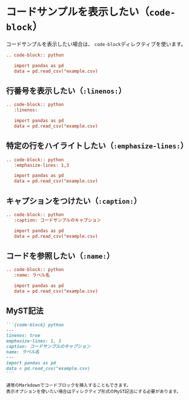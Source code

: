 # コードサンプルを表示したい（``code-block``）

コードサンプルを表示したい場合は、
``code-block``ディレクティブを使います。

```rst
.. code-block:: python

   import pandas as pd
   data = pd.read_csv("example.csv)
```

## 行番号を表示したい（``:linenos:``）

```rst
.. code-block:: python
   :linenos:

   import pandas as pd
   data = pd.read_csv("example.csv)
```

## 特定の行をハイライトしたい（``:emphasize-lines:``）

```rst
.. code-block:: python
   :emphasize-lines: 1,3

   import pandas as pd
   data = pd.read_csv("example.csv)
```

## キャプションをつけたい（``:caption:``）

```rst
.. code-block:: python
   :caption: コードサンプルのキャプション

   import pandas as pd
   data = pd.read_csv("example.csv)
```

## コードを参照したい（``:name:``）

```rst
.. code-block:: python
   :name: ラベル名

   import pandas as pd
   data = pd.read_csv("example.csv)
```

## MyST記法

````md
```{code-block} python
---
linenos: true
emphasize-lines: 1, 3
caption: コードサンプルのキャプション
name: ラベル名
---
import pandas as pd
data = pd.read_csv("example.csv)
```
````

```{note}
通常のMarkdownでコードブロックを挿入することもできます。
表示オプションを使いたい場合はディレクティブ形式のMyST記法にする必要があります。
```
